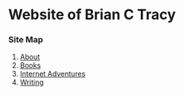 
# Website of Brian C Tracy

### Site Map
1. [About](about.html)
2. [Books](books.html)
3. [Internet Adventures](internet-adventures.html)
4. [Writing](writing.html)

